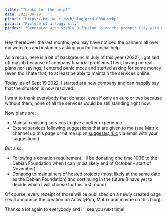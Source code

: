 ```yaml
---
title: "Thanks for the help!"
date: 2022-09-19
picurl: "https://bm.jae.fi/web/blog/grid-0000.webp"
picalt: "Picture of a foggy city"
picdesc: "Generated with Stable Diffusion using the prompt: City with neon light; upscaled using chaiNNer"
---
```


Hey there!Over the last months, you may have noticed the banners all over my websites and instances asking you for financial help.

As a recap, here is a bit of background:In July of this year (2022), I got laid off my job because of company financial problems.Then, having no real plans nor savings, I entered panic mode and started asking for some money (even tho I hate that) to at least be able to maintain the services online.

Today, as of Sept 19 2022, I started at a new company and can happily say that the situation is now resolved.

I want to thank everybody that donated, even if only an euro or two because without them, none of all the services would be still standing right now.

Now plans are:

 - Maintain existing services to give a better experience
 - Extend services following suggestions that are given to me (see Matrix channel up this page or hit me up on suggest@j4.lc via email with your suggestions)

But also:

 - Following a donation requirement, I'll be donating one time 100€ to the Debian Foundation when I can (most likely end of October - start of November)
 - Donating to maintainers of hosted projects (most likely at the same date as the Debian Foundation) and continuing in the future (I have yet to decide which I will choose for this first round)

Of course, every receipt of those will be published on a newly created page (I will announce the creation on ActivityPub, Matrix and maybe on this blog).

Thanks a lot again to everybody and I'll see you next time!
